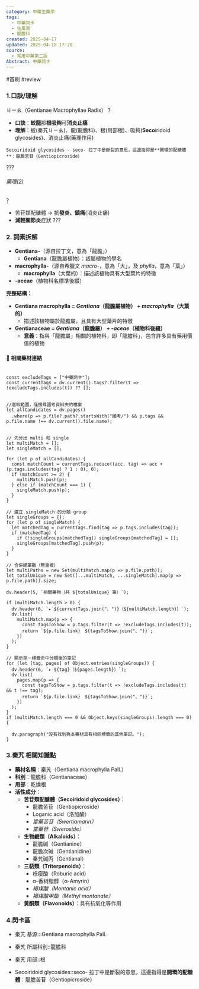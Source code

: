 ```yaml
---
category: 中藥生藥學
tags:
  - 中藥詞卡
  - 怯風濕
  - 龍膽科
created: 2025-04-17
updated: 2025-04-18 17:28
source:
  - 常用中藥第二版
Abstract: 中藥詞卡
---
```


#首刷 #review

### 1.口訣/理解
ㄐㄧㄠ（Gentianae Macrophyllae Radix）
?
- **口訣**：**蛟龍**那**根吸夠**可**消炎止痛**
- **理解**：蛟(秦艽ㄐㄧㄠ)、龍(龍膽科)、根(用部根)、吸夠(**Seco**iridoid glycosides)、消炎止痛(藥理作用)
> 
	Secoiridoid glycosides - seco- 拉丁中是斷裂的意思，這邊指得是**開環的配糖體**：龍膽苦苷（Gentiopicroside）

???

###### 藥理(2)
?
- 苦苷類配醣體 → 抗**發炎、鎮痛**(消炎止痛)
- **減輕關節炎**症狀
???




### 2. 詞素拆解

- **Gentiana-**（源自拉丁文，意為「龍膽」）
  - **Gentiana**（龍膽屬植物）：該屬植物的學名
- **macrophylla-**（源自希臘文 *macro-*，意為「大」，及 *phylla*，意為「葉」）
  - **macrophylla**（大葉的）：描述該植物具有大型葉片的特徵
- **-aceae**（植物科名標準後綴）

**完整結構：**

- **Gentiana macrophylla = *Gentiana*（龍膽屬植物） + *macrophylla*（大葉的）**
  - 描述該植物屬於龍膽屬，且具有大型葉片的特徵
- **Gentianaceae = *Gentiana*（龍膽屬） + *-aceae*（植物科後綴）**
  - **意義**：指與「龍膽屬」相關的植物科，即「龍膽科」，包含許多具有藥用價值的植物



#### 📌 相關藥材連結

```dataviewjs

const excludeTags = ["中藥詞卡"];
const currentTags = dv.current().tags?.filter(t => !excludeTags.includes(t)) ?? [];


//選取範圍，僅搜尋國考資料夾的檔案
let allCandidates = dv.pages()
  .where(p => p.file?.path?.startsWith("國考/") && p.tags && p.file.name !== dv.current().file.name);


// 先分出 multi 和 single
let multiMatch = [];
let singleMatch = [];

for (let p of allCandidates) {
  const matchCount = currentTags.reduce((acc, tag) => acc + (p.tags.includes(tag) ? 1 : 0), 0);
  if (matchCount >= 2) {
    multiMatch.push(p);
  } else if (matchCount === 1) {
    singleMatch.push(p);
  }
}

// 建立 singleMatch 的分類 group
let singleGroups = {};
for (let p of singleMatch) {
  let matchedTag = currentTags.find(tag => p.tags.includes(tag));
  if (matchedTag) {
    if (!singleGroups[matchedTag]) singleGroups[matchedTag] = [];
    singleGroups[matchedTag].push(p);
  }
}

// 合併總筆數（無重複）
let multiPaths = new Set(multiMatch.map(p => p.file.path));
let totalUnique = new Set([...multiMatch, ...singleMatch].map(p => p.file.path)).size;

dv.header(5, `相關藥物（共 ${totalUnique} 筆）`);

if (multiMatch.length > 0) {
  dv.header(6, `▸ ${currentTags.join("、")}（${multiMatch.length}）`);
  dv.list(
    multiMatch.map(p => {
      const tagsToShow = p.tags.filter(t => !excludeTags.includes(t));
      return `${p.file.link}　${tagsToShow.join("、")}`;
    })
  );
}

// 顯示單一標籤命中分類後的筆記
for (let [tag, pages] of Object.entries(singleGroups)) {
  dv.header(6, `▸ ${tag}（${pages.length}）`);
  dv.list(
    pages.map(p => {
      const tagsToShow = p.tags.filter(t => !excludeTags.includes(t) && t !== tag);
      return `${p.file.link}　${tagsToShow.join("、")}`;
    })
  );
}
if (multiMatch.length === 0 && Object.keys(singleGroups).length === 0) {

  dv.paragraph("沒有找到與本藥材具有相同標籤的其他筆記。");
}
````

### 3.秦艽 相關知識點
- **藥材名稱**：秦艽（Gentiana macrophylla Pall.）
- **科別**：龍膽科（Gentianaceae）
- **用部**：乾燥根
- **活性成分**：
  - **苦苷類配醣體（Secoiridoid glycosides）**：
    - 龍膽苦苷（Gentiopicroside）
    - Loganic acid（洛加酸）
    - *當藥苦苷（Swertiamarin）*
    - *當藥苷（Sweroside）*
  - **生物鹼類（Alkaloids）**：
    - 龍膽碱（Gentianine）
    - 龍膽次碱（Gentianidine）
    - 秦艽碱丙（Gentianal）
  - **三萜類（Triterpenoids）**：
    - 栎瘿酸（Roburic acid）
    - α-香树脂醇（α-Amyrin）
    - *褐煤酸（Montanic acid）*
    - *褐煤酸甲酯（Methyl montanate）*
  - **黃酮類（Flavonoids）**：具有抗氧化等作用



### 4.閃卡區

- 秦艽 基源:::Gentiana macrophylla Pall.
- 秦艽 所屬科別::龍膽科
- 秦艽 用部::根

- Secoiridoid glycosides::seco- 拉丁中是斷裂的意思，這邊指得是**開環的配糖體**：龍膽苦苷（Gentiopicroside）

